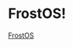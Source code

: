 # FrostOS!



[FrostOS](https://user-images.githubusercontent.com/100256364/199644333-8c8c316e-8323-42ba-b9dd-48270891b6f3.png)
